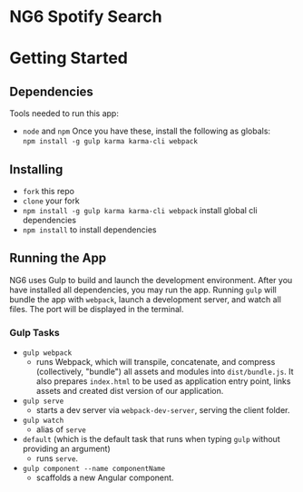 # NG6 Spotify Search

# Getting Started
## Dependencies
Tools needed to run this app:
* `node` and `npm`
Once you have these, install the following as globals:  
`npm install -g gulp karma karma-cli webpack`

## Installing
* `fork` this repo
* `clone` your fork
* `npm install -g gulp karma karma-cli webpack` install global cli dependencies
* `npm install` to install dependencies

## Running the App
NG6 uses Gulp to build and launch the development environment. After you have installed all dependencies, you may run the app. Running `gulp` will bundle the app with `webpack`, launch a development server, and watch all files. The port will be displayed in the terminal.

### Gulp Tasks
* `gulp webpack`
  * runs Webpack, which will transpile, concatenate, and compress (collectively, "bundle") all assets and modules into `dist/bundle.js`. It also prepares `index.html` to be used as application entry point, links assets and created dist version of our application.
* `gulp serve`
  * starts a dev server via `webpack-dev-server`, serving the client folder.
* `gulp watch`
  * alias of `serve`
* `default` (which is the default task that runs when typing `gulp` without providing an argument)
	* runs `serve`.
* `gulp component --name componentName`
  * scaffolds a new Angular component.
